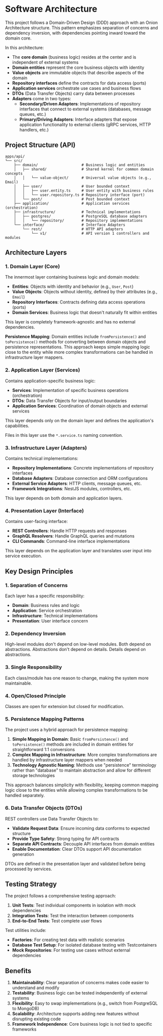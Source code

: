 # Software Architecture

This project follows a Domain-Driven Design (DDD) approach with an Onion Architecture structure. This pattern emphasizes separation of concerns and dependency inversion, with dependencies pointing inward toward the domain core.

In this architecture:

- The **core domain** (business logic) resides at the center and is independent of external systems
- **Domain entities** represent the core business objects with identity
- **Value objects** are immutable objects that describe aspects of the domain
- **Repository interfaces** define the contracts for data access (ports)
- **Application services** orchestrate use cases and business flows
- **DTOs** (Data Transfer Objects) carry data between processes
- **Adapters** come in two types:
  - **Secondary/Driven Adapters**: Implementations of repository interfaces that connect to external systems (databases, message queues, etc.)
  - **Primary/Driving Adapters**: Interface adapters that expose application functionality to external clients (gRPC services, HTTP handlers, etc.)

## Project Structure (API)

```plaintext
apps/api/
└── src/
    ├── domain/                    # Business logic and entities
    │   ├── shared/                # Shared kernel for common domain concepts
    │   │   └── value-object/      # Universal value objects (e.g., Email)
    │   ├── user/                  # User bounded context
    │   │   ├── user.entity.ts     # User entity with business rules
    │   │   └── user.repository.ts # Repository interface (port)
    │   └── post/                  # Post bounded context
    ├── application/               # Application services (orchestration)
    ├── infrastructure/            # Technical implementations
    │   ├── postgres/              # PostgreSQL database adapters
    │   │   └── repository/        # Repository implementations
    └── interface/                 # Interface Adapters
        └── rest/                  # HTTP API adapters
            └── v1/                # API version 1 controllers and modules
```

## Architecture Layers

### 1. Domain Layer (Core)

The innermost layer containing business logic and domain models:

- **Entities**: Objects with identity and behavior (e.g., `User`, `Post`)
- **Value Objects**: Objects without identity, defined by their attributes (e.g., `Email`)
- **Repository Interfaces**: Contracts defining data access operations (ports)
- **Domain Services**: Business logic that doesn't naturally fit within entities

This layer is completely framework-agnostic and has no external dependencies.

**Persistence Mapping**: Domain entities include `fromPersistence()` and `toPersistence()` methods for converting between domain objects and persistence representations. This approach keeps simple mapping logic close to the entity while more complex transformations can be handled in infrastructure layer mappers.

### 2. Application Layer (Services)

Contains application-specific business logic:

- **Services**: Implementation of specific business operations (orchestration)
- **DTOs**: Data Transfer Objects for input/output boundaries
- **Application Services**: Coordination of domain objects and external services

This layer depends only on the domain layer and defines the application's capabilities.

Files in this layer use the `*.service.ts` naming convention.

### 3. Infrastructure Layer (Adapters)

Contains technical implementations:

- **Repository Implementations**: Concrete implementations of repository interfaces
- **Database Adapters**: Database connection and ORM configurations
- **External Service Adapters**: HTTP clients, message queues, etc.
- **Framework Integrations**: NestJS modules, controllers, etc.

This layer depends on both domain and application layers.

### 4. Presentation Layer (Interface)

Contains user-facing interface:

- **REST Controllers**: Handle HTTP requests and responses
- **GraphQL Resolvers**: Handle GraphQL queries and mutations
- **CLI Commands**: Command-line interface implementations

This layer depends on the application layer and translates user input into service execution.

## Key Design Principles

### 1. Separation of Concerns

Each layer has a specific responsibility:

- **Domain**: Business rules and logic
- **Application**: Service orchestration
- **Infrastructure**: Technical implementations
- **Presentation**: User interface concern

### 2. Dependency Inversion

High-level modules don't depend on low-level modules. Both depend on abstractions.
Abstractions don't depend on details. Details depend on abstractions.

### 3. Single Responsibility

Each class/module has one reason to change, making the system more maintainable.

### 4. Open/Closed Principle

Classes are open for extension but closed for modification.

### 5. Persistence Mapping Patterns

The project uses a hybrid approach for persistence mapping:

1. **Simple Mapping in Domain**: Basic `fromPersistence()` and `toPersistence()` methods are included in domain entities for straightforward 1:1 conversions
2. **Complex Mapping in Infrastructure**: More complex transformations are handled by infrastructure layer mappers when needed
3. **Technology Agnostic Naming**: Methods use "persistence" terminology rather than "database" to maintain abstraction and allow for different storage technologies

This approach balances simplicity with flexibility, keeping common mapping logic close to the entities while allowing complex transformations to be handled separately.

### 6. Data Transfer Objects (DTOs)

REST controllers use Data Transfer Objects to:

- **Validate Request Data**: Ensure incoming data conforms to expected structure
- **Provide Type Safety**: Strong typing for API contracts
- **Separate API Contracts**: Decouple API interfaces from domain entities
- **Enable Documentation**: Clear DTOs support API documentation generation

DTOs are defined in the presentation layer and validated before being processed by services.

## Testing Strategy

The project follows a comprehensive testing approach:

1. **Unit Tests**: Test individual components in isolation with mock dependencies
2. **Integration Tests**: Test the interaction between components
3. **End-to-End Tests**: Test complete user flows

Test utilities include:

- **Factories**: For creating test data with realistic scenarios
- **Database Test Setup**: For isolated database testing with Testcontainers
- **Mock Repositories**: For testing use cases without external dependencies

## Benefits

1. **Maintainability**: Clear separation of concerns makes code easier to understand and modify
2. **Testability**: Business logic can be tested independently of external systems
3. **Flexibility**: Easy to swap implementations (e.g., switch from PostgreSQL to MongoDB)
4. **Scalability**: Architecture supports adding new features without disrupting existing code
5. **Framework Independence**: Core business logic is not tied to specific frameworks
